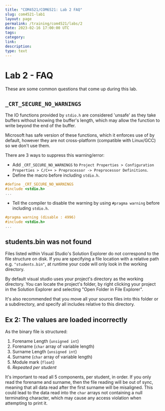 ```yaml
---
title: "COM4521/COM6521: Lab 2 FAQ"
slug: com4521-lab1
layout: page
permalink: /training/com4521/labs/2
date: 2023-02-16 17:00:00 UTC
tags:
category:
link:
description:
type: text
---
```


# Lab 2 - FAQ
These are some common questions that come up during this lab.

## `_CRT_SECURE_NO_WARNINGS`

The IO functions provided by `stdio.h` are considered 'unsafe' as they take buffers without knowing the buffer's length, which may allow the function to write beyond the end of the buffer.

Microsoft has safe version of these functions, which it enforces use of by default, however they are not cross-platform (compatible with Linux/GCC) so we don't use them.

There are 3 ways to suppress this warning/error:

* Add `_CRT_SECURE_NO_WARNINGS` to `Project Properties > Configuration Properties > C/C++ > Preprocessor -> Preprocessor Definitions`.
* Define the macro before including `stdio.h`.

```c
#define _CRT_SECURE_NO_WARNINGS
#include <stdio.h>
...
```

* Tell the compiler to disable the warning by using `#pragma warning` before including `stdio.h`.

```c
#pragma warning (disable : 4996)
#include <stdio.h>
...
```

## students.bin was not found

Files listed within Visual Studio's Solution Explorer do not correspond to the file structure on disk. If you are specifying a file location with a relative path e.g. `"students.bin"`, at runtime your code will only look in the working directory.

By default visual studio uses your project's directory as the working directory. You can locate the project's folder, by right clicking your project in the Solution Explorer and selecting "Open Folder in File Explorer".

It's also recommended that you move all your source files into this folder or a subdirectory, and specify all includes relative to this directory.


## Ex 2: The values are loaded incorrectly

As the binary file is structured:

1. Forename Length (`unsigned int`)
2. Forename (`char` array of variable length)
3. Surname Length (`unsigned int`)
4. Surname (`char` array of variable length)
5. Module mark (`float`)
6. *Repeated per student*

It's important to read all 5 components, per student, in order. If you only read the forename and surname, then the file reading will be out of sync, meaning that all data read after the first surname will be misaligned. This could lead to the data read into the `char` arrays not containing a null terminating character, which may cause any access violation when attempting to print it.

